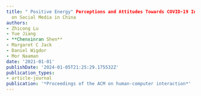 ```yaml
---
title: " Positive Energy" Perceptions and Attitudes Towards COVID-19 Information
  on Social Media in China
authors:
- Zhicong Lu
- Yue Jiang
- **Chenxinran Shen**
- Margaret C Jack
- Daniel Wigdor
- Mor Naaman
date: '2021-01-01'
publishDate: '2024-01-05T21:25:29.175532Z'
publication_types:
- article-journal
publication: '*Proceedings of the ACM on human-computer interaction*'
---
```

